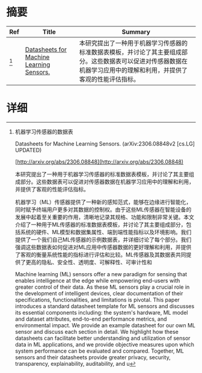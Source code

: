 # 摘要

| Ref | Title | Summary |
| --- | --- | --- |
| [^1] | [Datasheets for Machine Learning Sensors.](http://arxiv.org/abs/2306.08848) | 本研究提出了一种用于机器学习传感器的标准数据表模板，并讨论了其主要组成部分。这些数据表可以促进对传感器数据在机器学习应用中的理解和利用，并提供了客观的性能评估指标。 |

# 详细

[^1]: 机器学习传感器的数据表

    Datasheets for Machine Learning Sensors. (arXiv:2306.08848v2 [cs.LG] UPDATED)

    [http://arxiv.org/abs/2306.08848](http://arxiv.org/abs/2306.08848)

    本研究提出了一种用于机器学习传感器的标准数据表模板，并讨论了其主要组成部分。这些数据表可以促进对传感器数据在机器学习应用中的理解和利用，并提供了客观的性能评估指标。

    

    机器学习（ML）传感器提供了一种新的感知范式，能够在边缘进行智能化，同时赋予终端用户更多对其数据的控制权。由于这些ML传感器在智能设备的发展中起着至关重要的作用，清晰地记录其规格、功能和限制非常关键。本文介绍了一种用于ML传感器的标准数据表模板，并讨论了其主要组成部分，包括系统的硬件、ML模型和数据集属性、端到端性能指标以及环境影响。我们提供了一个我们自己ML传感器的示例数据表，并详细讨论了每个部分。我们强调这些数据表如何促进对ML应用中传感器数据的更好理解和利用，并提供了客观的衡量系统性能的指标进行评估和比较。ML传感器及其数据表共同提供了更高的隐私、安全性、透明度、可解释性、可审计性和

    Machine learning (ML) sensors offer a new paradigm for sensing that enables intelligence at the edge while empowering end-users with greater control of their data. As these ML sensors play a crucial role in the development of intelligent devices, clear documentation of their specifications, functionalities, and limitations is pivotal. This paper introduces a standard datasheet template for ML sensors and discusses its essential components including: the system's hardware, ML model and dataset attributes, end-to-end performance metrics, and environmental impact. We provide an example datasheet for our own ML sensor and discuss each section in detail. We highlight how these datasheets can facilitate better understanding and utilization of sensor data in ML applications, and we provide objective measures upon which system performance can be evaluated and compared. Together, ML sensors and their datasheets provide greater privacy, security, transparency, explainability, auditability, and u
    

